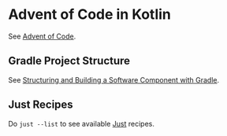 # Advent of Code in Kotlin

See [Advent of Code](https://adventofcode.com/2022/about).

## Gradle Project Structure

See [Structuring and Building a Software Component with Gradle](https://docs.gradle.org/current/userguide/multi_project_builds.html).

## Just Recipes

Do `just --list` to see available [Just](https://just.systems/) recipes.



